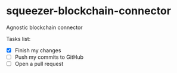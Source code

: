 # squeezer-blockchain-connector
Agnostic blockchain connector

Tasks list:

- [x] Finish my changes
- [ ] Push my commits to GitHub
- [ ] Open a pull request